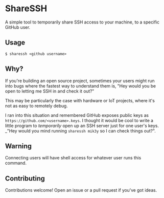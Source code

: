 # ShareSSH

A simple tool to temporarily share SSH access to your machine, to a specific GitHub user.

## Usage

```
$ sharessh <github username>
```

## Why?

If you're building an open source project, sometimes your users might run into bugs where the fastest way to understand them is, "Hey would you be open to letting me SSH in and check it out?"

This may be particularly the case with hardware or IoT projects, where it's not as easy to remotely debug.

I ran into this situation and remembered GitHub exposes public keys as `https://github.com/<username>.keys`. I thought it would be cool to write a little program to _temporarily_ open up an SSH server just for one user's keys. _"Hey would you mind running `sharessh mik3y` so I can check things out?".

## Warning

Connecting users will have shell access for whatever user runs this command.

## Contributing

Contributions welcome! Open an issue or a pull request if you've got ideas.
